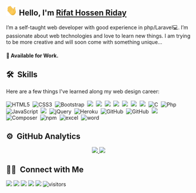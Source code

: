 ## <img src="https://raw.githubusercontent.com/ABSphreak/ABSphreak/master/gifs/Hi.gif" width="30px"> Hello, I'm [Rifat Hossen Riday](https://rhriday.github.io/)

I’m a self-taught web developer with good experience in php/Laravel💻. I’m passionate about web technologies and love to learn new things. I am trying to be more creative and will soon come with something unique...

#### 🔭 Available for Work.

## 🛠 &nbsp;Skills

Here are a few things I've learned along my web design career: <br><br>
![HTML5](https://img.shields.io/badge/-HTML5-%23E44D27?style=flat-square&logo=html5&logoColor=ffffff)&nbsp;
![CSS3](https://img.shields.io/badge/-CSS3-%231572B6?style=flat-square&logo=css3)&nbsp;
![Bootstrap](https://img.shields.io/badge/-Bootstrap-563D7C?style=flat-square&logo=Bootstrap)&nbsp;
<img src="https://img.shields.io/badge/-MySQL-F29111?style=flat-square&logo=MySQL&logoColor=black"/>&nbsp;
<img src="https://img.shields.io/badge/-Laravel-F55247?style=flat-square&logo=Laravel&logoColor=white"/>&nbsp;
<img src="https://img.shields.io/badge/Photoshop-%2331A8FF.svg?style=square&logo=adobephotoshop&logoColor=black"/>&nbsp;
<img src="https://img.shields.io/badge/-React-61DAFB?style=flat-square&logo=react&logoColor=black"/>&nbsp;
<img src ="https://img.shields.io/badge/MongoDB-%234ea94b.svg?style=square&logo=mongodb&logoColor=white"/>&nbsp;
<img src="https://img.shields.io/badge/-express-000?&style=flat-square&logo=Express&logoColor=white"/>&nbsp;
<img src="https://img.shields.io/badge/-Node.js-339933?&style=flat-square&logo=Node.js&logoColor=white"/>&nbsp;
![C](https://img.shields.io/badge/--A8B9CC?style=flat-square&logo=c&logoColor=black)&nbsp;
![Php](https://img.shields.io/badge/-php-394989?style=flat-square&logo=php)&nbsp;
![JavaScript](https://img.shields.io/badge/-JavaScript-%23F7DF1C?style=flat-square&logo=javascript&logoColor=000000&labelColor=%23F7DF1C&color=%23FFCE5A)&nbsp;
<img src="https://img.shields.io/badge/Wordpress%20-%231572B6.svg?&style=flat-square&logo=wordpress&logoColor=white"/>&nbsp;
![jQuery](https://img.shields.io/badge/jQuery-0769AD?style=flat-square&logo=jquery&logoColor=white)&nbsp;
![Heroku](https://img.shields.io/badge/Heroku-430098?style=flat-square&logo=Heroku&logoColor=white)&nbsp;
![GitHub](https://img.shields.io/badge/-Git-F05032?style=flat-square&logo=git&logoColor=white)&nbsp;
![GitHub](https://img.shields.io/badge/-GitHub-414141?style=flat-square&logo=github)&nbsp;
<img src="https://img.shields.io/badge/-Visual%20Studio%20Code-007ACC?style=flat-square&logo=Visual%20Studio%20Code&logoColor=white"/>&nbsp;
![Composer](https://img.shields.io/badge/-Composer-885630?style=flat-square&logo=composer&logoColor=white)&nbsp;
![npm](https://img.shields.io/badge/-npm-885630?style=flat-square&logo=npm&logoColor=white)&nbsp;
![excel](https://img.shields.io/badge/-Excel-217346?style=flat-square&logo=MicrosoftExcel&logoColor=white)&nbsp;
![word](https://img.shields.io/badge/-Word-2B579A?style=flat-square&logo=MicrosoftWord&logoColor=white)&nbsp;


## ⚙️ &nbsp;GitHub Analytics

<p align="center">
<a href="https://github.com/rhriday">
  <img height="180em" src="https://github-readme-stats-eight-theta.vercel.app/api?username=rhriday&show_icons=true&theme=algolia&include_all_commits=true&count_private=true"/>
  <img height="180em" src="https://github-readme-stats-eight-theta.vercel.app/api/top-langs/?username=rhriday&layout=compact&theme=algolia&include_all_commits=true&count_private=true&langs_count=8&hide=DIGITAL Command Language"/>
</a>
</p> 


## 🤝🏻 &nbsp;Connect with Me

<a href="mailto:riffatriday@gmail.com"><img src="https://img.shields.io/badge/-Mail Me-D14836?style=flat&logo=Gmail&logoColor=white"/></a>
<a href="https://rhriday.github.io/"><img src="https://img.shields.io/badge/Website-3b5998?style=flat-square&logo=google-chrome&logoColor=white"/></a>
<a href="https://facebook.com/riffatriday"><img src="https://img.shields.io/badge/-Facebook-1877F2?style=flat&logo=Facebook&logoColor=white"/></a>
<a href="https://twitter.com/rhriday"><img src="https://img.shields.io/badge/-Twitter-1ca0f1?style=flat-square&labelColor=1ca0f1&logo=twitter&logoColor=white"/></a>
<a href="https://github.com/rhriday"><img src="https://img.shields.io/badge/-GitHub-414141?style=flat-square&labelColor=414141&logo=github&logoColor=white"/></a>
![visitors](https://visitor-badge.laobi.icu/badge?page_id=rhriday.rhriday)

